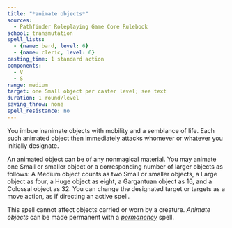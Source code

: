 ```yaml
---
title: "*animate objects*"
sources:
  - Pathfinder Roleplaying Game Core Rulebook
school: transmutation
spell_lists:
  - {name: bard, level: 6}
  - {name: cleric, level: 6}
casting_time: 1 standard action
components:
  - V
  - S
range: medium
target: one Small object per caster level; see text
duration: 1 round/level
saving_throw: none
spell_resistance: no
---
```


You imbue inanimate objects with mobility and a semblance of life. Each such animated object then immediately attacks whomever or whatever you initially designate.

An animated object can be of any nonmagical material. You may animate one Small or smaller object or a corresponding number of larger objects as follows: A Medium object counts as two Small or smaller objects, a Large object as four, a Huge object as eight, a Gargantuan object as 16, and a Colossal object as 32. You can change the designated target or targets as a move action, as if directing an active spell.

This spell cannot affect objects carried or worn by a creature. *Animate objects* can be made permanent with a [*permanency*](/spells/permanency/) spell.

